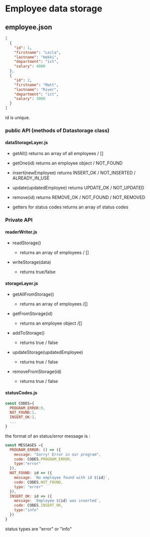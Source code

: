 # Employee data storage

## employee.json

```json
[
  {
    "id": 1,
    "firstname": "Leila",
    "lastname": "Hokki",
    "department": "ict",
    "salary": 4000
  },
  {
    "id": 2,
    "firstname": "Matt",
    "lastname": "River",
    "department": "ict",
    "salary": 3000
  }
]
```

id is unique.

### public API (methods of Datastorage class)

#### dataStorageLayer.js

- getAll()
  returns an array of all employees / []

- getOne(id)
  returns an employee object / NOT_FOUND

- insert(newEmployee)
  returns INSERT_OK / NOT_INSERTED / ALREADY_IN_USE

- update(updatedEmployee)
  returns UPDATE_OK / NOT_UPDATED

- remove(id)
  returns REMOVE_OK / NOT_FOUND / NOT_REMOVED

- getters for status codes
  returns an array of status codes

### Private API

#### readerWriter.js

- readStorage()

  - returns an array of employees / []

- writeStorage(data)
  - returns true/false

#### storageLayer.js

- getAllFromStorage()

  - returns an array of employees /[]

- getFromStorage(id)

  - returns an employee object /[]

- addToStorage()

  - returns true / false

- updateStorage(updatedEmployee)

  - returns true / false

- removeFromStorage(id)
  - returns true / false


#### statusCodes.js

```js
const CODES={
  PROGRAM_ERROR:0,
  NOT_FOUND:1,
  INSERT_OK:2,
  ...
}
```

the format of an status/error message is :

```js
const MESSAGES ={
  PROGRAM_ERROR: () => ({
    message: "Sorry! Error in our program",
    code: CODES.PROGRAM_ERROR,
    type:"error"
  }),
  NOT_FOUND: id => ({
    message: `No employee found with id ${id}`,
    code: CODES.NOT_FOUND,
    type: "error"
  }),
  INSERT_OK: id => ({
    message: `Employee ${id} was inserted`,
    code: CODES.INSERT_OK,
    type:"info"
  })
}
```

status types are "error" or "info"